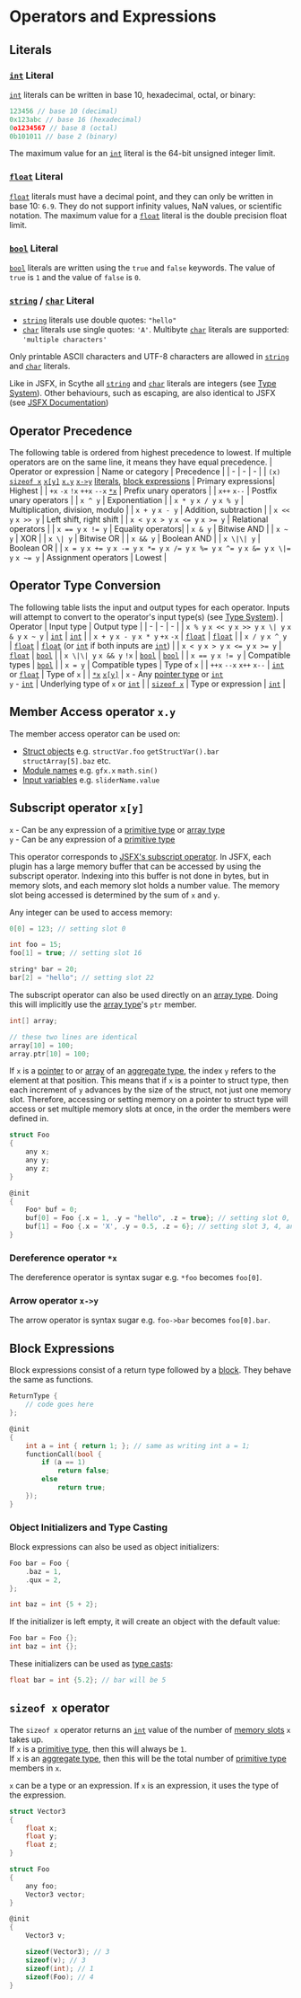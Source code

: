 # Operators and Expressions

## Literals
### [`int`](type_system.md#int) Literal
[`int`](type_system.md#int) literals can be written in base 10, hexadecimal, octal, or binary:
```c
123456 // base 10 (decimal)
0x123abc // base 16 (hexadecimal)
0o1234567 // base 8 (octal)
0b101011 // base 2 (binary)
```
The maximum value for an [`int`](type_system.md#int) literal is the 64-bit unsigned integer limit.

### [`float`](type_system.md#float) Literal
[`float`](type_system.md#float) literals must have a decimal point, and they can only be written in base 10: `6.9`. They do not support infinity values, NaN values, or scientific notation.
The maximum value for a [`float`](type_system.md#float) literal is the double precision float limit.

### [`bool`](type_system.md#bool) Literal
[`bool`](type_system.md#bool) literals are written using the `true` and `false` keywords. The value of `true` is `1` and the value of `false` is `0`.

### [`string`](type_system.md#type_system.md#string-and-char) / [`char`](type_system.md#type_system.md#string-and-char) Literal
- [`string`](type_system.md#type_system.md#string-and-char) literals use double quotes: `"hello"`
- [`char`](type_system.md#type_system.md#string-and-char) literals use single quotes: `'A'`. Multibyte [`char`](type_system.md#type_system.md#string-and-char) literals are supported: `'multiple characters'`

Only printable ASCII characters and UTF-8 characters are allowed in [`string`](type_system.md#type_system.md#string-and-char) and [`char`](type_system.md#type_system.md#string-and-char) literals.

Like in JSFX, in Scythe all [`string`](type_system.md#type_system.md#string-and-char) and [`char`](type_system.md#type_system.md#string-and-char) literals are integers (see [Type System](type_system.md)).
Other behaviours, such as escaping, are also identical to JSFX (see [JSFX Documentation](https://www.reaper.fm/sdk/js/strings.php#js_strings))

## Operator Precedence
The following table is ordered from highest precedence to lowest. If multiple operators are on the same line, it means they have equal precedence.
| Operator or expression | Name or category | Precedence |
| - | - | - |
| `(x)` [`sizeof x`](#sizeof-x-operator) [`x[y]`](#subscript-operator-xy) [`x.y`](#member-access-operator-xy) [`x->y`](#arrow-operator-x-y) [literals](#literals), [block expressions](#block-expressions) | Primary expressions| Highest |
| `+x` `-x` `!x` `++x` `--x` [`*x`](#dereference-operator-x) | Prefix unary operators |
| `x++` `x--` | Postfix unary operators |
| `x ^ y` | Exponentiation |
| `x * y` `x / y` `x % y` | Multiplication, division, modulo |
| `x + y` `x - y` | Addition, subtraction |
| `x << y` `x >> y` | Left shift, right shift |
| `x < y` `x > y` `x <= y` `x >= y` | Relational operators |
| `x == y` `x != y` | Equality operators|
| `x & y` | Bitwise AND |
| `x ~ y` | XOR |
| `x \| y` | Bitwise OR |
| `x && y` | Boolean AND |
| `x \|\| y` | Boolean OR |
| `x = y` `x += y` `x -= y` `x *= y` `x /= y` `x %= y` `x ^= y` `x &= y` `x \|= y` `x ~= y`  | Assignment operators | Lowest |

## Operator Type Conversion
The following table lists the input and output types for each operator. Inputs will attempt to convert to the operator's input type(s) (see [Type System]()).
| Operator | Input type | Output type |
| - | - | - |
| `x % y` `x << y` `x >> y` `x \| y` `x & y` `x ~ y` | [`int`](type_system.md#int) | [`int`](type_system.md#int) |
| `x + y` `x - y` `x * y` `+x` `-x` | [`float`](type_system.md#float) | [`float`](type_system.md#float) |
| `x / y` `x ^ y` | [`float`](type_system.md#float) | [`float`](type_system.md#float) (or [`int`](type_system.md#int) if both inputs are [`int`](type_system.md#int)) |
| `x < y` `x > y` `x <= y` `x >= y` | [`float`](type_system.md#float) | [`bool`](type_system.md#bool) |
| `x \|\| y` `x && y` `!x` | [`bool`](type_system.md#bool) | [`bool`](type_system.md#bool) |
| `x == y` `x != y` | Compatible types | [`bool`](type_system.md#bool) |
| `x = y` | Compatible types | Type of `x` |
| `++x` `--x` `x++` `x--` | [`int`](type_system.md#int) or [`float`](type_system.md#float) | Type of `x` |
| [`*x`](#dereference-operator-x) [`x[y]`](#subscript-operator-xy) | `x` - Any [pointer type](type_system.md#pointer-types) or [`int`](type_system.md#int)<br>`y` - [`int`](type_system.md#int) | Underlying type of `x` or [`int`](type_system.md#int) |
| [`sizeof x`](#sizeof-x-operator) | Type or expression | [`int`](type_system.md#int) |

## Member Access operator `x.y`
The member access operator can be used on:
- [Struct objects](statements.md#structs) e.g. `structVar.foo` `getStructVar().bar` `structArray[5].baz` etc.
- [Module names](module_system.md) e.g. `gfx.x` `math.sin()`
- [Input variables](statements.md#input-statement) e.g. `sliderName.value`

## Subscript operator `x[y]`
`x` - Can be any expression of a [primitive type](type_system.md#primitive-types) or [array type](type_system.md#array-types)\
`y` - Can be any expression of a [primitive type](type_system.md#primitive-types)

This operator corresponds to [JSFX's subscript operator](https://www.reaper.fm/sdk/js/basiccode.php#op_ram). In JSFX, each plugin has a large memory buffer that can be accessed by using the subscript operator. Indexing into this buffer is not done in bytes, but in memory slots, and each memory slot holds a number value. The memory slot being accessed is determined by the sum of `x` and `y`.

Any integer can be used to access memory:
```c
0[0] = 123; // setting slot 0

int foo = 15;
foo[1] = true; // setting slot 16

string* bar = 20;
bar[2] = "hello"; // setting slot 22
```

The subscript operator can also be used directly on an [array type](type_system.md#array-types). Doing this will implicitly use the [array type](type_system.md#array-types)'s `ptr` member.
```c
int[] array;

// these two lines are identical
array[10] = 100;
array.ptr[10] = 100;
```

If `x` is a [pointer](type_system.md#pointer-types) to or [array](type_system.md#array-types) of an [aggregate type](type_system.md#aggregate-types), the index `y` refers to the element at that position. This means that if `x` is a pointer to struct type, then each increment of `y` advances by the size of the struct, not just one memory slot. Therefore, accessing or setting memory on a pointer to struct type will access or set multiple memory slots at once, in the order the members were defined in.
```c
struct Foo
{
    any x;
    any y;
    any z;
}

@init
{
    Foo* buf = 0;
    buf[0] = Foo {.x = 1, .y = "hello", .z = true}; // setting slot 0, 1, and 2
    buf[1] = Foo {.x = 'X', .y = 0.5, .z = 6}; // setting slot 3, 4, and 5
}
```

### Dereference operator `*x`
The dereference operator is syntax sugar e.g. `*foo` becomes `foo[0]`.

### Arrow operator `x->y`
The arrow operator is syntax sugar e.g. `foo->bar` becomes `foo[0].bar`.

## Block Expressions
Block expressions consist of a return type followed by a [block](statements.md#block-statement). They behave the same as functions.
```c
ReturnType {
    // code goes here
};
```
```c
@init
{
    int a = int { return 1; }; // same as writing int a = 1;
    functionCall(bool {
        if (a == 1)
            return false;
        else
            return true;
    });
}
```

### Object Initializers and Type Casting
Block expressions can also be used as object initializers:
```c
Foo bar = Foo {
    .baz = 1,
    .qux = 2,
};

int baz = int {5 + 2};
```

If the initializer is left empty, it will create an object with the default value:
```c
Foo bar = Foo {};
int baz = int {};
```

These initializers can be used as [type casts](type_system.md#type-casting):
```c
float bar = int {5.2}; // bar will be 5
```

## `sizeof x` operator
The `sizeof x` operator returns an [`int`](type_system.md#int) value of the number of [memory slots](#subscript-operator-xy) `x` takes up.\
If `x` is a [primitive type](type_system.md#primitive-types), then this will always be `1`.\
If `x` is an [aggregate type](type_system.md#aggregate-types), then this will be the total number of [primitive type](type_system.md#primitive-types) members in `x`.

`x` can be a type or an expression. If `x` is an expression, it uses the type of the expression.

```c
struct Vector3
{
    float x;
    float y;
    float z;
}

struct Foo
{
    any foo;
    Vector3 vector;
}

@init
{
    Vector3 v;

    sizeof(Vector3); // 3
    sizeof(v); // 3
    sizeof(int); // 1
    sizeof(Foo); // 4
}
```

